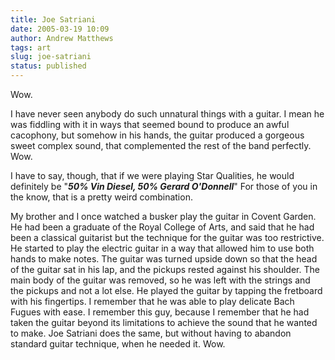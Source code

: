 ```yaml
---
title: Joe Satriani
date: 2005-03-19 10:09
author: Andrew Matthews
tags: art
slug: joe-satriani
status: published
---
```


Wow.

I have never seen anybody do such unnatural things with a guitar. I mean he was fiddling with it in ways that seemed bound to produce an awful cacophony, but somehow in his hands, the guitar produced a gorgeous sweet complex sound, that complemented the rest of the band perfectly. Wow.

I have to say, though, that if we were playing Star Qualities, he would definitely be "***50% Vin Diesel, 50% Gerard O'Donnell***" For those of you in the know, that is a pretty weird combination.

My brother and I once watched a busker play the guitar in Covent Garden. He had been a graduate of the Royal College of Arts, and said that he had been a classical guitarist but the technique for the guitar was too restrictive. He started to play the electric guitar in a way that allowed him to use both hands to make notes. The guitar was turned upside down so that the head of the guitar sat in his lap, and the pickups rested against his shoulder. The main body of the guitar was removed, so he was left with the strings and the pickups and not a lot else. He played the guitar by tapping the fretboard with his fingertips. I remember that he was able to play delicate Bach Fugues with ease. I remember this guy, because I remember that he had taken the guitar beyond its limitations to achieve the sound that he wanted to make. Joe Satriani does the same, but without having to abandon standard guitar technique, when he needed it. Wow.

